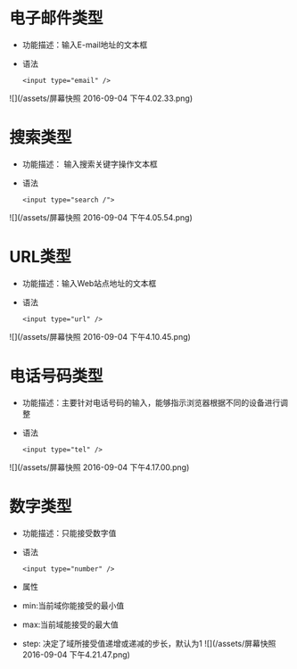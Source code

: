 # 电子邮件类型

 - 功能描述：输入E-mail地址的文本框

 - 语法

       <input type="email" />
![](/assets/屏幕快照 2016-09-04 下午4.02.33.png)

# 搜索类型

 - 功能描述： 输入搜索关键字操作文本框

 - 语法

       <input type="search /">
![](/assets/屏幕快照 2016-09-04 下午4.05.54.png)

# URL类型

 - 功能描述：输入Web站点地址的文本框

 - 语法

       <input type="url" />
![](/assets/屏幕快照 2016-09-04 下午4.10.45.png)

# 电话号码类型

 - 功能描述：主要针对电话号码的输入，能够指示浏览器根据不同的设备进行调整

 - 语法
    
       <input type="tel" />
![](/assets/屏幕快照 2016-09-04 下午4.17.00.png)

# 数字类型

 - 功能描述：只能接受数字值

 - 语法

       <input type="number" />

 - 属性

  - min:当前域你能接受的最小值

  - max:当前域能接受的最大值

  - step: 决定了域所接受值递增或递减的步长，默认为1
![](/assets/屏幕快照 2016-09-04 下午4.21.47.png)